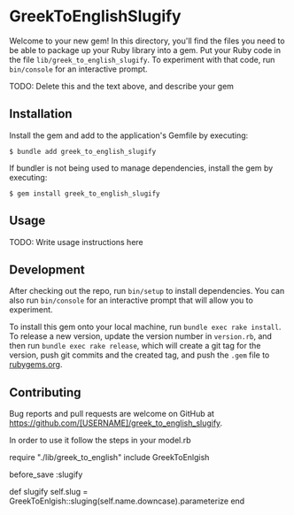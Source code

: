 # GreekToEnglishSlugify

Welcome to your new gem! In this directory, you'll find the files you need to be able to package up your Ruby library into a gem. Put your Ruby code in the file `lib/greek_to_english_slugify`. To experiment with that code, run `bin/console` for an interactive prompt.

TODO: Delete this and the text above, and describe your gem

## Installation

Install the gem and add to the application's Gemfile by executing:

    $ bundle add greek_to_english_slugify

If bundler is not being used to manage dependencies, install the gem by executing:

    $ gem install greek_to_english_slugify

## Usage

TODO: Write usage instructions here

## Development

After checking out the repo, run `bin/setup` to install dependencies. You can also run `bin/console` for an interactive prompt that will allow you to experiment.

To install this gem onto your local machine, run `bundle exec rake install`. To release a new version, update the version number in `version.rb`, and then run `bundle exec rake release`, which will create a git tag for the version, push git commits and the created tag, and push the `.gem` file to [rubygems.org](https://rubygems.org).

## Contributing

Bug reports and pull requests are welcome on GitHub at https://github.com/[USERNAME]/greek_to_english_slugify.

In order to use it follow the steps in your model.rb

require "./lib/greek_to_english"
include GreekToEnlgish

before_save :slugify

  def slugify
    self.slug = GreekToEnlgish::sluging(self.name.downcase).parameterize
  end


